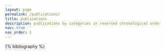 ```yaml
---
layout: page
permalink: /publications/
title: publications
description: publications by categories in reversed chronological order.
nav: true
nav_order: 1
---
```

<!-- _pages/publications.md -->
<div class="publications">

{% bibliography %}
<!--{% bibliography -f {{ site.scholar.bibliography }} %}-->


</div>
